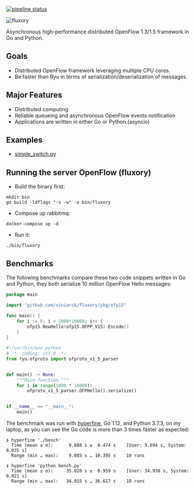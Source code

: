 [![pipeline status](https://gitlab.com/viniarck/fluxory/badges/master/pipeline.svg)](https://gitlab.com/viniarck/fluxory/commits/master)

![fluxory](
https://lh3.googleusercontent.com/uccVAZW63u72EAUsQ-SSGIuQD8bf7-2lITgrhXQ6X2ZwyT0hN3yH2DJwZ43kJTLp5JDXzYD-_XQkddc5UCoeRyVvlqgx5X_UtnXndyGVKYAIJrRsnzP9vVyNRlmM4nDl1IuXCCLXUj9WZRrYqzJZ0g8FK_FbNphNkEvuKNiv2I4A_uflpF2euuEjtLWuwm18GB9uoByvhWxVUmEgZHKBMWkFw_aR0sNgRbjtgKCJlQOqjAWyvdgZbhhh5SYJ2IXQk3XV814cTq419wyZtX1SDEWX_bpAjqB1HyAzVJEbdEsp-R5qPHG6eLYcpJXJ8Td1VG1Kg_Mal6uGzIw7MOBKash3_E0XEjlnNdV3EDRNgiXzn9WId5UQm7InkeHFjvn-onG13v0NMr_nf9BRLgQNbycahiEmCyaJfOtobBcNXi5MYpfQ77ICZ7VJTeMNiy7js4pgHACDkCw6rXmmKlNJj1lxFs4ZsvFXyX77yZGQdEX_cJnU834sjDhyO1GKihDcFY0QUHfoBwcNPsRstnN8osbnvTWhHFsl5HvF5Fp_oQZHigSX4kk-IANA6v8ds63CgC7K1qHdIKBSWmOEonqbUgsqwAnUnKEJxQuU9cciAfVAxyGT4y3gJMOnHZnDG5jzAUEd-m1eF8jb05WGuEjWRg5KiaHpHA=w500-h180-no)

Asynchronous high-performance distributed OpenFlow 1.3/1.5 framework in Go and Python.

## Goals

- Distributed OpenFlow framework leveraging multiple CPU cores.
- Be faster than Ryu in terms of serialization/deserialization of messages.

## Major Features

- Distributed computing
- Reliable queueing and asynchronous OpenFlow events notification
- Applications are written in either Go or Python (asyncio)

## Examples

- [simple_switch.py](./examples/simple_switch.py)

## Running the server OpenFlow (fluxory)

- Build the binary first:

```
mkdir bin
go build -ldflags "-s -w" -o bin/fluxory
```

- Compose up rabbitmq:

```
docker-compose up -d
```

- Run it:

```
./bin/fluxory
```

## Benchmarks

The following benchmarks compare these two code snippets written in Go and Python, they both serialize 10 million OpenFlow Hello messages:

```go
package main

import "github.com/viniarck/fluxory/pkg/ofp15"

func main() {
	for i := 0; i < 1000*10000; i++ {
		ofp15.NewHello(ofp15.OFPP_V15).Encode()
	}
}
```

```python
#!/usr/bin/env python
# -*- coding: utf-8 -*-
from ryu.ofproto import ofproto_v1_5_parser


def main() -> None:
    """Main function."""
    for i in range(1000 * 10000):
        ofproto_v1_5_parser.OFPHello().serialize()


if __name__ == "__main__":
    main()
```

The benchmark was run with [hyperfine](https://github.com/sharkdp/hyperfine), Go 1.12, and Python 3.7.3, on my laptop, as you can see the Go code is more than 3 times faster as expected:

```
❯ hyperfine './bench'
  Time (mean ± σ):      9.608 s ±  0.474 s    [User: 9.694 s, System: 0.035 s]
  Range (min … max):    9.085 s … 10.395 s    10 runs
```

```
❯ hyperfine 'python bench.py'
  Time (mean ± σ):     35.028 s ±  0.959 s    [User: 34.938 s, System: 0.021 s]
  Range (min … max):   34.015 s … 36.617 s    10 runs
```
